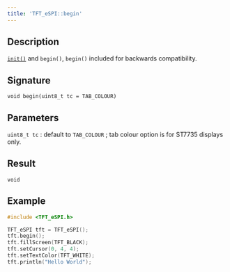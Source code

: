 ```yaml
---
title: 'TFT_eSPI::begin'
---
```


## Description

[`init()`](init) and `begin()`, `begin()` included for backwards compatibility.

## Signature

`void begin(uint8_t tc = TAB_COLOUR)`

## Parameters

`uint8_t tc` : default to `TAB_COLOUR` ; tab colour option is for ST7735 displays only.

## Result

`void`

## Example

``` cpp
#include <TFT_eSPI.h>

TFT_eSPI tft = TFT_eSPI();
tft.begin();
tft.fillScreen(TFT_BLACK);
tft.setCursor(0, 4, 4);
tft.setTextColor(TFT_WHITE);
tft.println("Hello World");
```